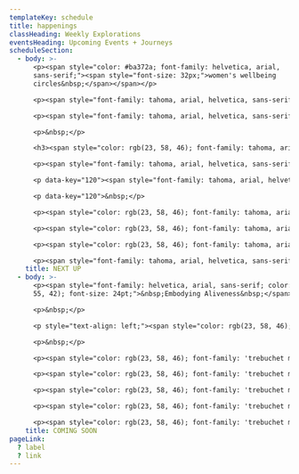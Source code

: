 ```yaml
---
templateKey: schedule
title: happenings
classHeading: Weekly Explorations
eventsHeading: Upcoming Events + Journeys
scheduleSection:
  - body: >-
      <p><span style="color: #ba372a; font-family: helvetica, arial,
      sans-serif;"><span style="font-size: 32px;">women's wellbeing
      circles&nbsp;</span></span></p>

      <p><span style="font-family: tahoma, arial, helvetica, sans-serif;">These circles take place before or during the new moon, a divine time to reflect, rest and reset intentions for what you&rsquo;d like to manifest in your life.</span></p>

      <p><span style="font-family: tahoma, arial, helvetica, sans-serif;">Each month we will explore a different aspect of your be:ing like being transformation, being whole, being abundant with the intention to bring these aspects of our being into focus and authentically embody their meaning to us.&nbsp;</span></p>

      <p>&nbsp;</p>

      <h3><span style="color: rgb(23, 58, 46); font-family: tahoma, arial, helvetica, sans-serif;">next circle: be:ing balance</span></h3>

      <p><span style="font-family: tahoma, arial, helvetica, sans-serif;"><strong><span style="color: rgb(23, 58, 46);">a community ritual for black women and women of colour</span></strong></span></p>

      <p data-key="120"><span style="font-family: tahoma, arial, helvetica, sans-serif;" data-key="121"><span data-offset-key="121:1">You are invited to explore practices that open us to compassionate, accepting and loving ways of being with ourselves and eachother.</span></span></p>

      <p data-key="120">&nbsp;</p>

      <p><span style="color: rgb(23, 58, 46); font-family: tahoma, arial, helvetica, sans-serif;">Date: Sunday 15th October 2023</span></p>

      <p><span style="color: rgb(23, 58, 46); font-family: tahoma, arial, helvetica, sans-serif;">Cosmic attunment: New Moon in Libra</span></p>

      <p><span style="color: rgb(23, 58, 46); font-family: tahoma, arial, helvetica, sans-serif;">Location: Yoga Reclaimied, Dalston, East London.</span></p>

      <p><span style="font-family: tahoma, arial, helvetica, sans-serif;"><span style="color: rgb(176, 70, 100);"><strong><span style="color: rgb(176, 70, 100);">more info and booking</span> coming soon</strong></span></span></p>
    title: NEXT UP
  - body: >-
      <p><span style="font-family: helvetica, arial, sans-serif; color: rgb(186,
      55, 42); font-size: 24pt;">&nbsp;Embodying Aliveness&nbsp;</span></p>

      <p>&nbsp;</p>

      <p style="text-align: left;"><span style="color: rgb(23, 58, 46); font-family: 'trebuchet ms', geneva, sans-serif;"><strong>A Collective Self-Care &amp; Empowerment Journey </strong></span></p>

      <p>&nbsp;</p>

      <p><span style="color: rgb(23, 58, 46); font-family: 'trebuchet ms', geneva, sans-serif;">Embodying Aliveness is a rite of passage created for Black Women and Women of Colour, who seek an intentional space and time to experience more ease and joy in your life.&nbsp;</span></p>

      <p><span style="color: rgb(23, 58, 46); font-family: 'trebuchet ms', geneva, sans-serif;">Join this collective self-care and empowerment journey to explore embodied heart-centred practice through self-inquiry, movement, breath awareness, creative expression and deep rest.</span></p>

      <p><span style="color: rgb(23, 58, 46); font-family: 'trebuchet ms', geneva, sans-serif;">Here you belong, you are seen, heard and celebrated, just as you are. Together we&rsquo;ll create a compassionate and caring community that bears witness to our collective and individual journeys. Each of us giving the other permission to show up, authentically and unapologetically.&nbsp;</span></p>

      <p><span style="color: rgb(23, 58, 46); font-family: 'trebuchet ms', geneva, sans-serif;">Women have gathered like this for millenia. This is a radical act in today&rsquo;s world where our minds are overloaded, our bodies marginalised and our emotional wounds neglected. </span></p>

      <p><span style="color: rgb(23, 58, 46); font-family: 'trebuchet ms', geneva, sans-serif;">This is an invitation to re-member the old ways, to navigate new days, exploring your resource and capacity, to be with the full spectrum of what it feels to be You, Alive, here, now.</span></p>
    title: COMING SOON
pageLink:
  ? label
  ? link
---
```

